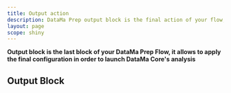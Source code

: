 ```yaml
---
title: Output action
description: DataMa Prep output block is the final action of your flow, you can pre-set your metrics relations for DataMa Core solutions, set a default opening solution.
layout: page
scope: shiny
---
```


**Output block is the last block of your DataMa Prep Flow, it allows to apply the final configuration in order to launch DataMa Core's analysis**

## Output Block

